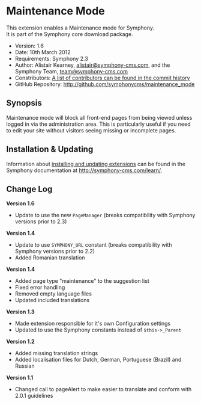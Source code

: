 # Maintenance Mode #

This extension enables a Maintenance mode for Symphony.  
It is part of the Symphony core download package.

- Version: 1.6
- Date: 10th March 2012
- Requirements: Symphony 2.3
- Author: Alistair Kearney, alistair@symphony-cms.com, and the Symphony Team, team@symphony-cms.com
- Constributors: [A list of contributors can be found in the commit history](http://github.com/symphonycms/maintenance_mode/commits/master)
- GitHub Repository: <http://github.com/symphonycms/maintenance_mode>

## Synopsis

Maintenance mode will block all front-end pages from being viewed unless logged in via the administration area. This is particularly useful if you need to edit your site without visitors seeing missing or incomplete pages.

## Installation & Updating

Information about [installing and updating extensions](http://symphony-cms.com/learn/tasks/view/install-an-extension/) can be found in the Symphony documentation at <http://symphony-cms.com/learn/>.

## Change Log

**Version 1.6**
- Update to use the new `PageManager` (breaks compatibility with Symphony versions prior to 2.3)

**Version 1.4**

- Update to use `SYMPHONY_URL` constant (breaks compatibility with Symphony versions prior to 2.2)
- Added Romanian translation

**Version 1.4**

- Added page type "maintenance" to the suggestion list
- Fixed error handling
- Removed empty language files
- Updated included translations

**Version 1.3**

- Made extension responsible for it's own Configuration settings
- Updated to use the Symphony constants instead of `$this->_Parent`

**Version 1.2**

- Added missing translation strings
- Added localisation files for Dutch, German, Portuguese (Brazil) and Russian 

**Version 1.1**

- Changed call to pageAlert to make easier to translate and conform with 2.0.1 guidelines
